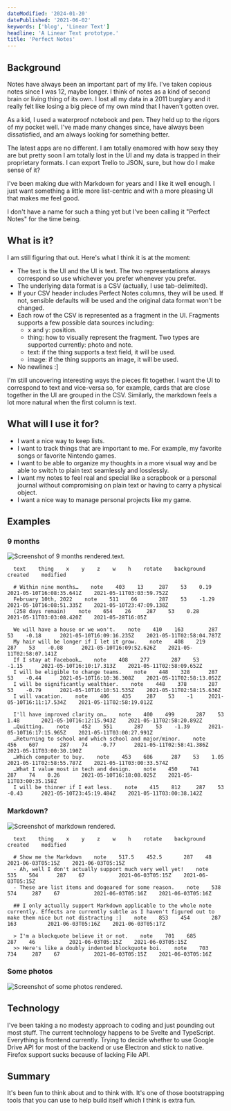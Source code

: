 ```yaml
---
dateModified: '2024-01-20'
datePublished: '2021-06-02'
keywords: ['blog', 'Linear Text']
headline: 'A Linear Text prototype.'
title: 'Perfect Notes'
---
```


## Background

Notes have always been an important part of my life. I've taken copious notes
since I was 12, maybe longer. I think of notes as a kind of second brain or
living thing of its own. I lost all my data in a 2011 burglary and it really
felt like losing a big piece of my own mind that I haven't gotten over.

As a kid, I used a waterproof notebook and pen. They held up to the rigors of my
pocket well. I've made many changes since, have always been dissatisfied, and am
always looking for something better.

The latest apps are no different. I am totally enamored with how sexy they are
but pretty soon I am totally lost in the UI and my data is trapped in their
proprietary formats. I can export Trello to JSON, sure, but how do I make sense
of it?

I've been making due with Markdown for years and I like it well enough. I just
want something a little more list-centric and with a more pleasing UI that makes
me feel good.

I don't have a name for such a thing yet but I've been calling it "Perfect
Notes" for the time being.

## What is it?

I am still figuring that out. Here's what I think it is at the moment:

- The text is the UI and the UI is text. The two representations always
  correspond so use whichever you prefer whenever you prefer.
- The underlying data format is a CSV (actually, I use tab-delimited).
- If your CSV header includes Perfect Notes columns, they will be used. If not,
  sensible defaults will be used and the original data format won't be changed.
- Each row of the CSV is represented as a fragment in the UI. Fragments supports
  a few possible data sources including:
  - x and y: position.
  - thing: how to visually represent the fragment. Two types are supported
    currently: photo and note.
  - text: if the thing supports a text field, it will be used.
  - image: if the thing supports an image, it will be used.
- No newlines :]

I'm still uncovering interesting ways the pieces fit together. I want the UI to
correspond to text and vice-versa so, for example, cards that are close together
in the UI are grouped in the CSV. Similarly, the markdown feels a lot more
natural when the first column is text.

## What will I use it for?

- I want a nice way to keep lists.
- I want to track things that are important to me. For example, my favorite
  songs or favorite Nintendo games.
- I want to be able to organize my thoughts in a more visual way and be able to
  switch to plain text seamlessly and losslessly.
- I want my notes to feel real and special like a scrapbook or a personal
  journal without compromising on plain text or having to carry a physical
  object.
- I want a nice way to manage personal projects like my game.

## Examples

### 9 months

![Screenshot of 9 months rendered.text.](perfect-notes-9-months.png)

```
  text    thing    x    y    z    w    h    rotate    background    created    modified

  # Within nine months…    note    403    13   	 287    53    0.19   	 2021-05-10T16:08:35.641Z    2021-05-11T03:03:59.752Z
  February 10th, 2022    note    511    66   	 287    53    -1.29   	 2021-05-10T16:08:51.335Z    2021-05-10T23:47:09.138Z
  (258 days remain)    note    654    26   	 287    53    0.28   	 2021-05-11T03:03:08.420Z    2021-05-28T16:05Z

  We will have a house or we won't.    note    410    163   	 287    53    -0.18   	 2021-05-10T16:09:16.235Z    2021-05-11T02:58:04.787Z
  My hair will be longer if I let it grow.    note    408    219   	 287    53    -0.08   	 2021-05-10T16:09:52.626Z    2021-05-11T02:58:07.141Z
  If I stay at Facebook…    note    408    277   	 287    53    -1.15   	 2021-05-10T16:10:17.313Z    2021-05-11T02:58:09.652Z
  I will be eligible to change teams.    note    448    328   	 287    53    -0.44   	 2021-05-10T16:10:36.308Z    2021-05-11T02:58:13.052Z
  I will be significantly wealthier.    note    448    378   	 287    53    -0.79   	 2021-05-10T16:10:51.535Z    2021-05-11T02:58:15.636Z
  I will vacation.    note    406    435   	 287    53    -1   	 2021-05-10T16:11:17.534Z    2021-05-11T02:58:19.012Z

  I'll have improved clarity on…    note    400    499   	 287    53    1.48   	 2021-05-10T16:12:15.943Z    2021-05-11T02:58:20.892Z
  …Quitting.    note    452    551   	 287    53    -1.39   	 2021-05-10T16:17:15.965Z    2021-05-11T03:00:27.991Z
  …Returning to school and which school and major/minor.    note    456    607   	 287    74    -0.77   	 2021-05-11T02:58:41.386Z    2021-05-11T03:00:30.190Z
  …Which computer to buy.    note    453    686   	 287    53    1.05   	 2021-05-11T02:58:55.787Z    2021-05-11T03:00:33.574Z
  …What I value most in tech and design.    note    450    741   	 287    74    0.26   	 2021-05-10T16:18:08.025Z    2021-05-11T03:00:35.158Z
  I will be thinner if I eat less.    note    415    812   	 287    53    -0.43   	 2021-05-10T23:45:19.484Z    2021-05-11T03:00:38.142Z
```

### Markdown?

![Screenshot of markdown rendered.](perfect-notes-markdown.png)

```
  text    thing    x    y    z    w    h    rotate    background    created    modified

  # Show me the Markdown    note    517.5    452.5   	 287    48   		 2021-06-03T05:15Z    2021-06-03T05:15Z
  - Ah, well I don't actually support much very well yet!    note    535    504   	 287    67   		 2021-06-03T05:15Z    2021-06-03T05:15Z
  - These are list items and dogeared for some reason.    note    538    574   	 287    67   		 2021-06-03T05:16Z    2021-06-03T05:16Z

  ## I only actually support Markdown applicable to the whole note currently. Effects are currently subtle as I haven't figured out to make them nice but not distracting :]    note    853    454   	 287    163   		 2021-06-03T05:16Z    2021-06-03T05:17Z

  > I'm a blockquote believe it or not.    note    701    685   	 287    46   		 2021-06-03T05:15Z    2021-06-03T05:15Z
  >> Here's like a doubly indented blockquote boi.    note    703    734   	 287    67   		 2021-06-03T05:15Z    2021-06-03T05:16Z
```

### Some photos

![Screenshot of some photos rendered.](perfect-notes-some-photos.png)

## Technology

I've been taking a no modesty approach to coding and just pounding out most
stuff. The current technology happens to be Svelte and TypeScript. Everything is
frontend currently. Trying to decide whether to use Google Drive API for most of
the backend or use Electron and stick to native. Firefox support sucks because
of lacking File API.

## Summary

It's been fun to think about and to think with. It's one of those bootstrapping
tools that you can use to help build itself which I think is extra fun.

